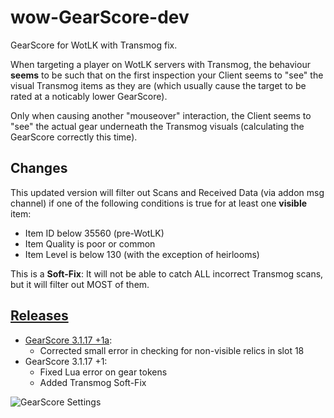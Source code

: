 # wow-GearScore-dev
GearScore for WotLK with Transmog fix.

When targeting a player on WotLK servers with Transmog, the behaviour **seems** to be such that on the first inspection your Client seems to "see" the visual Transmog items as they are (which usually cause the target to be rated at a noticably lower GearScore).

Only when causing another "mouseover" interaction, the Client seems to "see" the actual gear underneath the Transmog visuals (calculating the GearScore correctly this time).

## Changes
This updated version will filter out Scans and Received Data (via addon msg channel) if one of the following conditions is true for at least one **visible** item:
- Item ID below 35560 (pre-WotLK)
- Item Quality is poor or common
- Item Level is below 130 (with the exception of heirlooms)

This is a **Soft-Fix**: It will not be able to catch ALL incorrect Transmog scans, but it will filter out MOST of them.

## [Releases](https://github.com/telkar-rg/wow-GearScore-dev/releases)
- [GearScore 3.1.17 +1a](https://github.com/telkar-rg/wow-GearScore-dev/releases/download/r2/GearScore.3.1.17.+1a.zip):
  - Corrected small error in checking for non-visible relics in slot 18
- GearScore 3.1.17 +1:
  - Fixed Lua error on gear tokens
  - Added Transmog Soft-Fix

![GearScore Settings](https://imgur.com/PKXQJCF.png)
